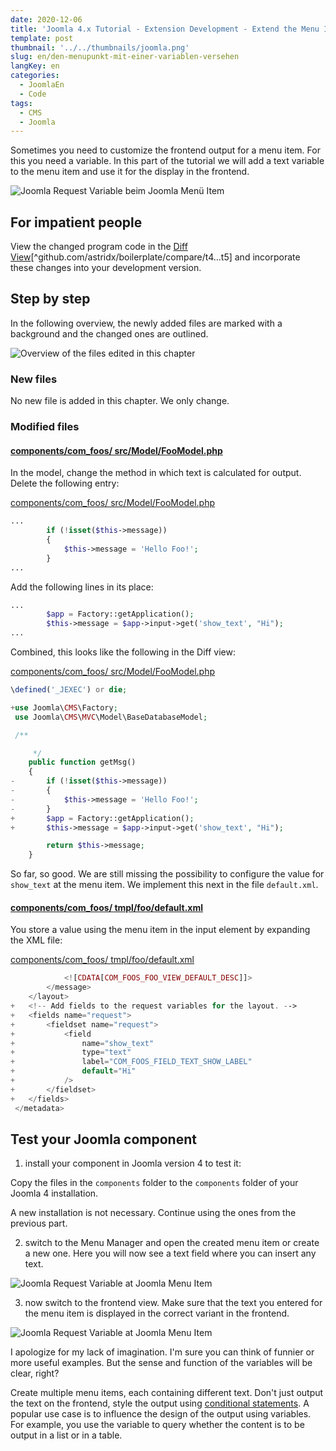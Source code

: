 ```yaml
---
date: 2020-12-06
title: 'Joomla 4.x Tutorial - Extension Development - Extend the Menu Item with a Variable'
template: post
thumbnail: '../../thumbnails/joomla.png'
slug: en/den-menupunkt-mit-einer-variablen-versehen
langKey: en
categories:
  - JoomlaEn
  - Code
tags:
  - CMS
  - Joomla
---
```


Sometimes you need to customize the frontend output for a menu item. For this you need a variable. In this part of the tutorial we will add a text variable to the menu item and use it for the display in the frontend.

![Joomla Request Variable beim Joomla Menü Item](/images/j4x6x1.png)

## For impatient people

View the changed program code in the [Diff View](https://github.com/astridx/boilerplate/compare/t4...t5)[^github.com/astridx/boilerplate/compare/t4...t5] and incorporate these changes into your development version.

## Step by step

In the following overview, the newly added files are marked with a background and the changed ones are outlined.

![Overview of the files edited in this chapter](/images/tree5.png)

### New files

No new file is added in this chapter. We only change.

### Modified files

#### [components/com_foos/ src/Model/FooModel.php](https://github.com/astridx/boilerplate/compare/t4...t5#diff-599caddf64a6ed0c335bc9c9f828f029)

In the model, change the method in which text is calculated for output. Delete the following entry:

[components/com_foos/ src/Model/FooModel.php](https://github.com/astridx/boilerplate/blob/56a9f22f960df214695b4719046f9573fa354451/src/components/com_foos/src/Model/FooModel.php)

```php
...
		if (!isset($this->message))
		{
			$this->message = 'Hello Foo!';
		}
...
```

Add the following lines in its place:

```php
...
		$app = Factory::getApplication();
		$this->message = $app->input->get('show_text', "Hi");
...
```

Combined, this looks like the following in the Diff view:

[components/com_foos/ src/Model/FooModel.php](https://github.com/astridx/boilerplate/blob/56a9f22f960df214695b4719046f9573fa354451/src/components/com_foos/src/Model/FooModel.php)

```php {diff}
\defined('_JEXEC') or die;

+use Joomla\CMS\Factory;
 use Joomla\CMS\MVC\Model\BaseDatabaseModel;

 /**

 	 */
 	public function getMsg()
 	{
-		if (!isset($this->message))
-		{
-			$this->message = 'Hello Foo!';
-		}
+		$app = Factory::getApplication();
+		$this->message = $app->input->get('show_text', "Hi");

 		return $this->message;
 	}

```

So far, so good. We are still missing the possibility to configure the value for `show_text` at the menu item. We implement this next in the file `default.xml`.

#### [components/com_foos/ tmpl/foo/default.xml](https://github.com/astridx/boilerplate/compare/t4...t5#diff-35fa310ee8efa91ecb0e9f7c604d413f)

You store a value using the menu item in the input element by expanding the XML file:

[components/com_foos/ tmpl/foo/default.xml](https://github.com/astridx/boilerplate/blob/56a9f22f960df214695b4719046f9573fa354451/src/components/com_foos/tmpl/foo/default.xml)

```php {diff}
 			<![CDATA[COM_FOOS_FOO_VIEW_DEFAULT_DESC]]>
 		</message>
 	</layout>
+	<!-- Add fields to the request variables for the layout. -->
+	<fields name="request">
+		<fieldset name="request">
+			<field
+				name="show_text"
+				type="text"
+				label="COM_FOOS_FIELD_TEXT_SHOW_LABEL"
+				default="Hi"
+			/>
+		</fieldset>
+	</fields>
 </metadata>

```

## Test your Joomla component

1. install your component in Joomla version 4 to test it:

Copy the files in the `components` folder to the `components` folder of your Joomla 4 installation.

A new installation is not necessary. Continue using the ones from the previous part.

2. switch to the Menu Manager and open the created menu item or create a new one. Here you will now see a text field where you can insert any text.

![Joomla Request Variable at Joomla Menu Item](/images/j4x6x1.png)

3. now switch to the frontend view. Make sure that the text you entered for the menu item is displayed in the correct variant in the frontend.

![Joomla Request Variable at Joomla Menu Item](/images/j4x6x2.png)

I apologize for my lack of imagination. I'm sure you can think of funnier or more useful examples. But the sense and function of the variables will be clear, right?

Create multiple menu items, each containing different text. Don't just output the text on the frontend, style the output using [conditional statements](https://developer.mozilla.org/en/docs/Web/JavaScript/Reference/Statements/if...else). A popular use case is to influence the design of the output using variables. For example, you use the variable to query whether the content is to be output in a list or in a table.
